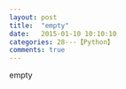 ```yaml
---
layout: post
title:  "empty"
date:   2015-01-10 10:10:10
categories: 28---【Python】
comments: true
---
```

empty
